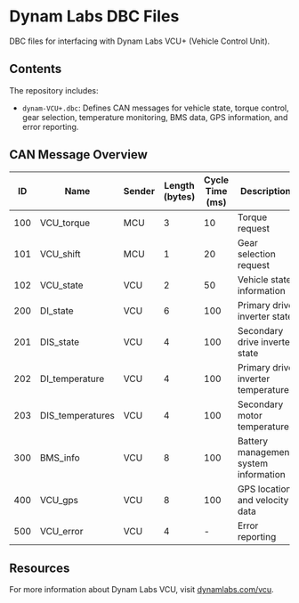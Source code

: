 # Dynam Labs DBC Files

DBC files for interfacing with Dynam Labs VCU+ (Vehicle Control Unit).

## Contents

The repository includes:

- `dynam-VCU+.dbc`: Defines CAN messages for vehicle state, torque control, gear selection, temperature monitoring, BMS data, GPS information, and error reporting.

## CAN Message Overview

| ID  | Name | Sender | Length (bytes) | Cycle Time (ms) | Description |
|-----|------|--------|----------------|-----------------|-------------|
| 100 | VCU_torque | MCU | 3 | 10 | Torque request |
| 101 | VCU_shift | MCU | 1 | 20 | Gear selection request |
| 102 | VCU_state | VCU | 2 | 50 | Vehicle state information |
| 200 | DI_state | VCU | 6 | 100 | Primary drive inverter state |
| 201 | DIS_state | VCU | 4 | 100 | Secondary drive inverter state |
| 202 | DI_temperature | VCU | 4 | 100 | Primary drive inverter temperatures |
| 203 | DIS_temperatures | VCU | 4 | 100 | Secondary motor temperatures |
| 300 | BMS_info | VCU | 8 | 100 | Battery management system information |
| 400 | VCU_gps | VCU | 8 | 100 | GPS location and velocity data |
| 500 | VCU_error | VCU | 4 | - | Error reporting |

## Resources

For more information about Dynam Labs VCU, visit [dynamlabs.com/vcu](https://dynamlabs.com/vcu).

